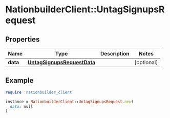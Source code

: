 # NationbuilderClient::UntagSignupsRequest

## Properties

| Name | Type | Description | Notes |
| ---- | ---- | ----------- | ----- |
| **data** | [**UntagSignupsRequestData**](UntagSignupsRequestData.md) |  | [optional] |

## Example

```ruby
require 'nationbuilder_client'

instance = NationbuilderClient::UntagSignupsRequest.new(
  data: null
)
```


